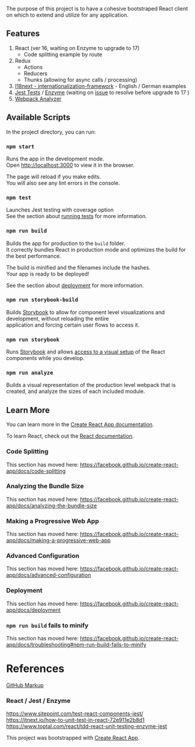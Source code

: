 The purpose of this project is to have a cohesive bootstraped React client on which to extend and utilize for any application.

## Features
1. React (ver 16, waiting on Enzyme to upgrade to 17)
    * Code splitting example by route
2. Redux
    * Actions
    * Reducers
    * Thunks (allowing for async calls / processing)
3. [I18next - internationalization-framework](https://www.i18next.com/) - English / German examples
4. [Jest Tests](https://jestjs.io/) / [Enzyme](https://enzymejs.github.io/enzyme/) (waiting on [issue](https://github.com/enzymejs/enzyme/issues/2429) to resolve before upgrade to 17 )
5. [Webpack Analyzer](https://github.com/webpack-contrib/webpack-bundle-analyzer)

## Available Scripts

In the project directory, you can run:

### `npm start`

Runs the app in the development mode.<br />
Open [http://localhost:3000](http://localhost:3000) to view it in the browser.

The page will reload if you make edits.<br />
You will also see any lint errors in the console.

### `npm test`

Launches Jest testing with coverage option<br />
See the section about [running tests](https://facebook.github.io/create-react-app/docs/running-tests) for more information.

### `npm run build`

Builds the app for production to the `build` folder.<br />
It correctly bundles React in production mode and optimizes the build for the best performance.

The build is minified and the filenames include the hashes.<br />
Your app is ready to be deployed!

See the section about [deployment](https://facebook.github.io/create-react-app/docs/deployment) for more information.

### `npm run storybook-build`

Builds [Storybook](https://storybook.js.org/) to allow for component level visualizations and development, without reloading the entire<br />
application and forcing certain user flows to access it.

### `npm run storybook`

Runs [Storybook](https://storybook.js.org/) and allows [access to a visual setup](http://localhost:6006/) of the React components while you develop.

### `npm run analyze`

Builds a visual representation of the production level webpack that is created, and analyze the sizes of each included module.

## Learn More

You can learn more in the [Create React App documentation](https://facebook.github.io/create-react-app/docs/getting-started).

To learn React, check out the [React documentation](https://reactjs.org/).

### Code Splitting

This section has moved here: https://facebook.github.io/create-react-app/docs/code-splitting

### Analyzing the Bundle Size

This section has moved here: https://facebook.github.io/create-react-app/docs/analyzing-the-bundle-size

### Making a Progressive Web App

This section has moved here: https://facebook.github.io/create-react-app/docs/making-a-progressive-web-app

### Advanced Configuration

This section has moved here: https://facebook.github.io/create-react-app/docs/advanced-configuration

### Deployment

This section has moved here: https://facebook.github.io/create-react-app/docs/deployment

### `npm run build` fails to minify

This section has moved here: https://facebook.github.io/create-react-app/docs/troubleshooting#npm-run-build-fails-to-minify

# References
[GitHub Markup](https://guides.github.com/pdfs/markdown-cheatsheet-online.pdf)
### React / Jest / Enzyme
https://www.sitepoint.com/test-react-components-jest/
https://itnext.io/how-to-unit-test-in-react-72e911e2b8d1
https://www.toptal.com/react/tdd-react-unit-testing-enzyme-jest

This project was bootstrapped with [Create React App](https://github.com/facebook/create-react-app).
